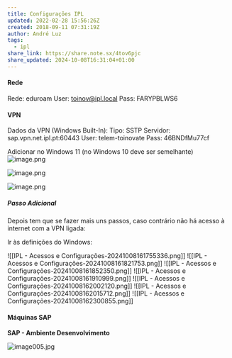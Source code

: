 ```yaml
---
title: Configurações IPL
updated: 2022-02-28 15:56:26Z
created: 2018-09-11 07:31:19Z
author: André Luz
tags:
  - ipl
share_link: https://share.note.sx/4tov6pjc
share_updated: 2024-10-08T16:31:04+01:00
---
```


#### Rede

Rede: eduroam
User: [toinov@ipl.local](mailto:toinov@ipl.local)
Pass: FARYPBLWS6

#### VPN

Dados da VPN (Windows Built-In):
Tipo: SSTP
Servidor: sap.vpn.net.ipl.pt:60443
User: telem-toinovate
Pass: 46BNDfMu77cf

Adicionar no Windows 11 (no Windows 10 deve ser semelhante)
![image.png](image-43.png)

![image.png](image-41.png)

![image.png](image-42.png)

##### Passo Adicional

Depois tem que se fazer mais uns passos, caso contrário não há acesso à internet com a VPN ligada:

Ir às definições do Windows:

![[IPL - Acessos e Configurações-20241008161755336.png]]
![[IPL - Acessos e Configurações-20241008161821753.png]]
![[IPL - Acessos e Configurações-20241008161852350.png]]
![[IPL - Acessos e Configurações-20241008161910999.png]]
![[IPL - Acessos e Configurações-20241008162002120.png]]
![[IPL - Acessos e Configurações-20241008162015712.png]]
![[IPL - Acessos e Configurações-20241008162300855.png]]



#### Máquinas SAP

**SAP - Ambiente Desenvolvimento**

![image005.jpg](image005.jpg)